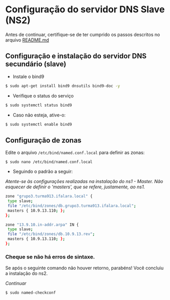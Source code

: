 # Configuração do servidor DNS Slave (NS2)
Antes de continuar, certifique-se de ter cumprido os passos descritos no arquivo [README.md](https://github.com/eduardor0cha/projeto-final-inre/blob/main/README.md)

## Configuração e instalação do servidor DNS secundário (slave)
 
* Instale o bind9
 
```bash
$ sudo apt-get install bind9 dnsutils bind9-doc -y
```

* Verifique o status do serviço

```bash
$ sudo systemctl status bind9
```
 
* Caso não esteja, ative-o:

```bash
$ sudo systemctl enable bind9
```
 
## Configuração de zonas
Edite o arquivo `/etc/bind/named.conf.local` para definir as zonas:

```
$ sudo nano /etc/bind/named.conf.local
```

* Seguindo o padrão a seguir:

_Atente-se às configurações realizadas na instalação do ns1 - Master. Não esquecer de definir o 'masters', que se refere, justamente, ao ns1._
   
 ```bash   
 zone "grupo3.turma913.ifalara.local" {
  type slave;
  file "/etc/bind/zones/db.grupo3.turma913.ifalara.local";
  masters { 10.9.13.110; };
 };
 
 zone "13.9.10.in-addr.arpa" IN {
  type slave;
  file "/etc/bind/zones/db.10.9.13.rev";
  masters { 10.9.13.110; };
 };
```

### Cheque se não há erros de sintaxe.
Se após o seguinte comando não houver retorno, parabéns! Você concluiu a instalação do ns2.

_Continuar_

```bash
$ sudo named-checkconf
```
